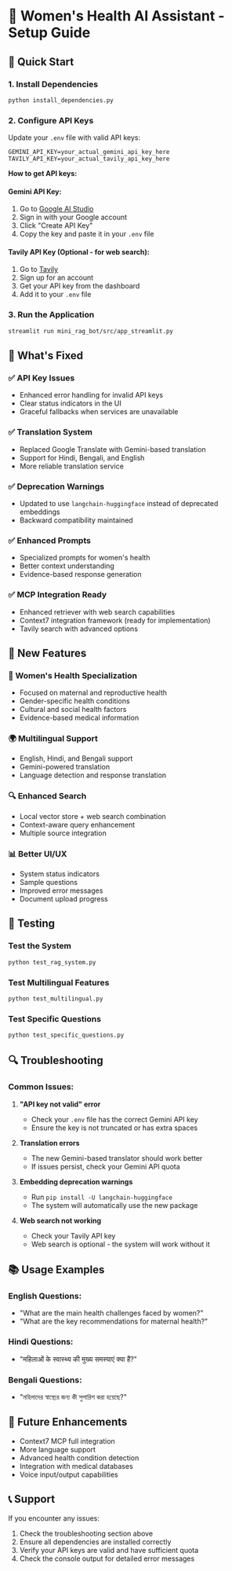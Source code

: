 # 🏥 Women's Health AI Assistant - Setup Guide

## 🚀 Quick Start

### 1. Install Dependencies
```bash
python install_dependencies.py
```

### 2. Configure API Keys
Update your `.env` file with valid API keys:

```env
GEMINI_API_KEY=your_actual_gemini_api_key_here
TAVILY_API_KEY=your_actual_tavily_api_key_here
```

**How to get API keys:**

#### Gemini API Key:
1. Go to [Google AI Studio](https://makersuite.google.com/app/apikey)
2. Sign in with your Google account
3. Click "Create API Key"
4. Copy the key and paste it in your `.env` file

#### Tavily API Key (Optional - for web search):
1. Go to [Tavily](https://tavily.com/)
2. Sign up for an account
3. Get your API key from the dashboard
4. Add it to your `.env` file

### 3. Run the Application
```bash
streamlit run mini_rag_bot/src/app_streamlit.py
```

## 🔧 What's Fixed

### ✅ API Key Issues
- Enhanced error handling for invalid API keys
- Clear status indicators in the UI
- Graceful fallbacks when services are unavailable

### ✅ Translation System
- Replaced Google Translate with Gemini-based translation
- Support for Hindi, Bengali, and English
- More reliable translation service

### ✅ Deprecation Warnings
- Updated to use `langchain-huggingface` instead of deprecated embeddings
- Backward compatibility maintained

### ✅ Enhanced Prompts
- Specialized prompts for women's health
- Better context understanding
- Evidence-based response generation

### ✅ MCP Integration Ready
- Enhanced retriever with web search capabilities
- Context7 integration framework (ready for implementation)
- Tavily search with advanced options

## 🌟 New Features

### 🎯 Women's Health Specialization
- Focused on maternal and reproductive health
- Gender-specific health conditions
- Cultural and social health factors
- Evidence-based medical information

### 🌍 Multilingual Support
- English, Hindi, and Bengali support
- Gemini-powered translation
- Language detection and response translation

### 🔍 Enhanced Search
- Local vector store + web search combination
- Context-aware query enhancement
- Multiple source integration

### 📊 Better UI/UX
- System status indicators
- Sample questions
- Improved error messages
- Document upload progress

## 🧪 Testing

### Test the System
```bash
python test_rag_system.py
```

### Test Multilingual Features
```bash
python test_multilingual.py
```

### Test Specific Questions
```bash
python test_specific_questions.py
```

## 🔍 Troubleshooting

### Common Issues:

1. **"API key not valid" error**
   - Check your `.env` file has the correct Gemini API key
   - Ensure the key is not truncated or has extra spaces

2. **Translation errors**
   - The new Gemini-based translator should work better
   - If issues persist, check your Gemini API quota

3. **Embedding deprecation warnings**
   - Run `pip install -U langchain-huggingface`
   - The system will automatically use the new package

4. **Web search not working**
   - Check your Tavily API key
   - Web search is optional - the system will work without it

## 📚 Usage Examples

### English Questions:
- "What are the main health challenges faced by women?"
- "What are the key recommendations for maternal health?"

### Hindi Questions:
- "महिलाओं के स्वास्थ्य की मुख्य समस्याएं क्या हैं?"

### Bengali Questions:
- "মহিলাদের স্বাস্থ্যের জন্য কী সুপারিশ করা হয়েছে?"

## 🔮 Future Enhancements

- Context7 MCP full integration
- More language support
- Advanced health condition detection
- Integration with medical databases
- Voice input/output capabilities

## 📞 Support

If you encounter any issues:
1. Check the troubleshooting section above
2. Ensure all dependencies are installed correctly
3. Verify your API keys are valid and have sufficient quota
4. Check the console output for detailed error messages